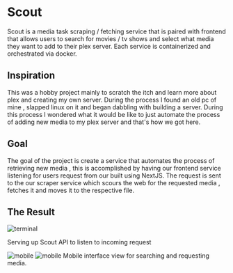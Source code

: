# Scout
Scout is a media task scraping / fetching  service that is paired with frontend that allows users to search for movies / tv shows and select what media they want to add to their 
plex server. Each service is containerized and orchestrated via docker. 

## Inspiration
This was a hobby project mainly to scratch the itch and learn more about plex and creating my own server. During the process I found an old pc of mine , slapped linux on it and began 
dabbling with building a server. During this process I wondered what it would be like to just automate the process of adding new media to my plex server and that's how we got here.

## Goal
The goal of the project is create a service that automates the process of retrieving new media , this is accomplished by having our 
frontend service listening for users request from our  built using NextJS. The request is sent to the our scraper service
which scours the web for the requested media , fetches it and moves it to the respective file. 


## The Result

![terminal](https://media.discordapp.net/attachments/794650924115034133/1182058654334210189/Screenshot_from_2023-12-06_15-31-52.png?ex=658350e8&is=6570dbe8&hm=722326539b289be3ed7a6d1df1ed9419a6d2ff039b71b0fcff0996fa465a39a0&=&format=webp&quality=lossless)

Serving up Scout API to listen to incoming request

![mobile](https://media.discordapp.net/attachments/794650924115034133/1182058675909701632/Screenshot_from_2023-12-06_14-53-44.png?ex=658350ed&is=6570dbed&hm=b6ff5a3cb006d6c7d2de451b6854b651d6df776546a44f3f2ad3e0c100f08049&=&format=webp&quality=lossless&width=333&height=541)
![mobile](https://cdn.discordapp.com/attachments/794650924115034133/1182312395813703720/IMG_1275.png?ex=65843d39&is=6571c839&hm=37c6b3376abe756d687a5cb9e0c0ce40fc03b24fdf5726d0c9d4b7d1ed5f78aa&)
Mobile interface view for searching and requesting media.
